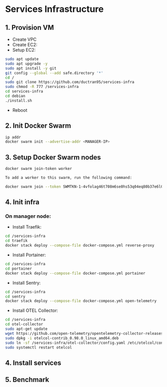 # Services Infrastructure

## 1. Provision VM

- Create VPC
- Create EC2:
- Setup EC2:

```bash
sudo apt update
sudo apt upgrade -y
sudo apt install -y git
git config --global --add safe.directory '*'
cd /
sudo git clone https://github.com/ductran95/services-infra
sudo chmod -R 777 /services-infra
cd services-infra
cd debian
./install.sh
```

- Reboot

## 2. Init Docker Swarm
```bash
ip addr
docker swarm init --advertise-addr <MANAGER-IP>
```

## 3. Setup Docker Swarm nodes
```bash
docker swarm join-token worker

To add a worker to this swarm, run the following command:

docker swarm join --token SWMTKN-1-4vfolag46t708m6se0hs53q04eq80b37e6l0jk73x912qaia6l-cqq3c9gscfr16j5ui0q8o90bs 10.0.132.235:2377
```

## 4. Init infra

### On manager node:
- Install Traefik:
```bash
cd /services-infra
cd traefik
docker stack deploy --compose-file docker-compose.yml reverse-proxy
```

- Install Portainer:
```bash
cd /services-infra
cd portainer
docker stack deploy --compose-file docker-compose.yml portainer
```

- Install Sentry:
```bash
cd /services-infra
cd sentry
docker stack deploy --compose-file docker-compose.yml open-telemetry
```

- Install OTEL Collector:
```bash
cd /services-infra
cd otel-collector
sudo apt-get update
wget https://github.com/open-telemetry/opentelemetry-collector-releases/releases/download/v0.98.0/otelcol-contrib_0.98.0_linux_amd64.deb
sudo dpkg -i otelcol-contrib_0.98.0_linux_amd64.deb
sudo ln -sf /services-infra/otel-collector/config.yaml /etc/otelcol/config.yaml
sudo systemctl restart otelcol
```

## 4. Install services

## 5. Benchmark